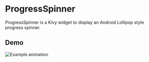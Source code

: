 # ProgressSpinner

ProgressSpinner is a Kivy widget to display an Android Lollipop style progress spinner.



## Demo

![Example animation](progspin.gif)
